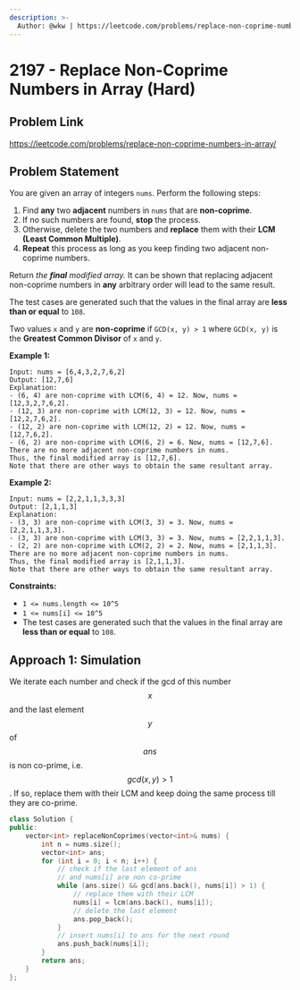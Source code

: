 ```yaml
---
description: >-
  Author: @wkw | https://leetcode.com/problems/replace-non-coprime-numbers-in-array/
---
```


# 2197 - Replace Non-Coprime Numbers in Array (Hard)

## Problem Link

https://leetcode.com/problems/replace-non-coprime-numbers-in-array/

## Problem Statement

You are given an array of integers `nums`. Perform the following steps:

1. Find **any** two **adjacent** numbers in `nums` that are **non-coprime**.
2. If no such numbers are found, **stop** the process.
3. Otherwise, delete the two numbers and **replace** them with their **LCM (Least Common Multiple)**.
4. **Repeat** this process as long as you keep finding two adjacent non-coprime numbers.

Return _the **final** modified array._ It can be shown that replacing adjacent non-coprime numbers in **any** arbitrary order will lead to the same result.

The test cases are generated such that the values in the final array are **less than or equal** to `108`.

Two values `x` and `y` are **non-coprime** if `GCD(x, y) > 1` where `GCD(x, y)` is the **Greatest Common Divisor** of `x` and `y`.

**Example 1:**

```
Input: nums = [6,4,3,2,7,6,2]
Output: [12,7,6]
Explanation:
- (6, 4) are non-coprime with LCM(6, 4) = 12. Now, nums = [12,3,2,7,6,2].
- (12, 3) are non-coprime with LCM(12, 3) = 12. Now, nums = [12,2,7,6,2].
- (12, 2) are non-coprime with LCM(12, 2) = 12. Now, nums = [12,7,6,2].
- (6, 2) are non-coprime with LCM(6, 2) = 6. Now, nums = [12,7,6].
There are no more adjacent non-coprime numbers in nums.
Thus, the final modified array is [12,7,6].
Note that there are other ways to obtain the same resultant array.
```

**Example 2:**

```
Input: nums = [2,2,1,1,3,3,3]
Output: [2,1,1,3]
Explanation:
- (3, 3) are non-coprime with LCM(3, 3) = 3. Now, nums = [2,2,1,1,3,3].
- (3, 3) are non-coprime with LCM(3, 3) = 3. Now, nums = [2,2,1,1,3].
- (2, 2) are non-coprime with LCM(2, 2) = 2. Now, nums = [2,1,1,3].
There are no more adjacent non-coprime numbers in nums.
Thus, the final modified array is [2,1,1,3].
Note that there are other ways to obtain the same resultant array.
```

**Constraints:**

- `1 <= nums.length <= 10^5`
- `1 <= nums[i] <= 10^5`
- The test cases are generated such that the values in the final array are **less than or equal** to `108`.

## Approach 1: Simulation

We iterate each number and check if the gcd of this number $$x$$ and the last element $$y$$ of $$ans$$ is non co-prime, i.e. $$gcd(x, y) > 1$$. If so, replace them with their LCM and keep doing the same process till they are co-prime.

<SolutionAuthor name="@wkw"/>

```cpp
class Solution {
public:
    vector<int> replaceNonCoprimes(vector<int>& nums) {
        int n = nums.size();
        vector<int> ans;
        for (int i = 0; i < n; i++) {
            // check if the last element of ans
            // and nums[i] are non co-prime
            while (ans.size() && gcd(ans.back(), nums[i]) > 1) {
                // replace them with their LCM
                nums[i] = lcm(ans.back(), nums[i]);
                // delete the last element
                ans.pop_back();
            }
            // insert nums[i] to ans for the next round
            ans.push_back(nums[i]);
        }
        return ans;
    }
};
```
